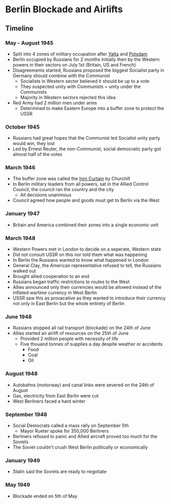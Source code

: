 # Berlin Blockade and Airlifts

## Timeline

### May - August 1945

- Split into 4 zones of military occupation after [Yalta](./yalta_conference.md) and [Potsdam](./potsdamn_conference.md)
- Berlin occupied by Russians for 2 months initially then by the Western powers in their sectors on July 1st (Britain, US and French)
- Disagreements started, Russians proposed the biggest Socialist party in Germany should combine with the Communist
	- Socialists in Western sector believed it should be up to a vote
	- They suspected unity with Communists = unity under the Communists
	- Majority in Western sectors rejected this idea
- Red Army had 2 million men under arms
	- Determined to make Eastern Europe into a buffer zone to protect the USSR

### October 1945

- Russians had great hopes that the Communist led Socialist unity party would win, they lost
- Led by Ernest Reuter, the non-Communist, social democratic party got almost half of the votes

### March 1946

- The buffer zone was called the [Iron Curtain](./soviet_expansion.md/#iron-curtain-speech) by Churchill
- In Berlin military leaders from all powers, sat in the Allied Control Council, the council ran the country and the city
	- All decisions unanimous
- Council agreed how people and goods must get to Berlin via the West

### January 1947

- Britain and America combined their zones into a single economic unit

### March 1948

- Western Powers met in London to decide on a seperate, Western state
- Did not consult USSR on this nor told them what was happening
- In Berlin the Russians wanted to know what happened in London
- General Clay, the American representative refused to tell, the Russians walked out
- Brought allied cooperation to an end
- Russians began traffic restrictions to routes to the West
- Allies announced only their currencies would be allowed instead of the inflated wartime currency in West Berlin
- USSR saw this as provacative as they wanted to introduce their currency not only in East Berlin but the whole entirety of Berlin

### June 1948

- Russians stopped all rail transport (blockade) on the 24th of June
- Allies started an airlift of resources on the 25th of June
	- Provided 2 million people with necessity of life
	- Five thouand tonnes of supplies a day despite weather or accidents
		- Food
		- Coal
		- Oil

### August 1948

- Autobahns (motorway) and canal links were severed on the 24th of August
- Gas, electricity from East Berlin were cut
- West Berliners faced a hard winter

### September 1948

- Social Democrats called a mass rally on September 5th
	- Mayor Rueter spoke for 350,000 Berliners
- Berliners refused to panic and Allied aircraft proved too much for the Soviets
- The Soviet couldn't crush West Berlin politically or economically

### January 1949

- Stalin said the Soviets are ready to negotiate

### May 1949

- Blockade ended on 5th of May
